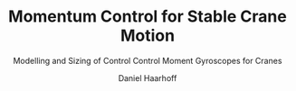 ---
title: Momentum Control for Stable Crane Motion
author: Daniel Haarhoff
subtitle: Modelling and Sizing of Control Control Moment Gyroscopes for Cranes
bibliography: [references.bib]
link-citations: true
linkReferences: true
lang: english
documentclass: scrbook
fontsize: 11pt
papersize: a4
classoption:
- twoside
- openright
- toc=flat
---